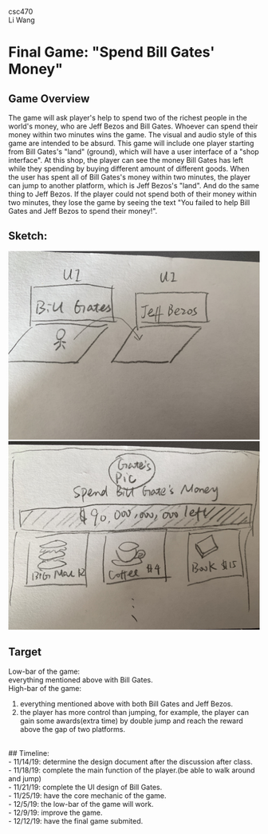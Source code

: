 csc470<br>
Li Wang<br>

# Final Game: "Spend Bill Gates' Money"

## Game Overview
The game will ask player's help to spend two of the richest people in the world's money, who are Jeff Bezos and Bill Gates. Whoever can spend their money within two minutes wins the game.
The visual and audio style of this game are intended to be absurd. This game will include one player starting from Bill Gates's "land" (ground), which will have a user interface of a "shop interface". At this shop, the player can see the money Bill Gates has left while they spending by buying different amount of different goods. When the user has spent all of Bill Gates's money within two minutes, the player can jump to another platform, which is Jeff Bezos's "land". And do the same thing to Jeff Bezos. If the player could not spend both of their money within two minutes, they lose the game by seeing the text "You failed to help Bill Gates and Jeff Bezos to spend their money!".

## Sketch: <br>
![Interface Image](https://github.com/mauionionchips/csc470-fall2019/blob/master/exercises/final/image_interface.jpeg?raw=true)
![UI Image](https://github.com/mauionionchips/csc470-fall2019/blob/master/exercises/final/image_UI.jpeg?raw=true)
<br>
## Target
Low-bar of the game: <br>
everything mentioned above with Bill Gates. <br>
High-bar of the game: <br>
1. everything mentioned above with both Bill Gates and Jeff Bezos. <br>
2. the player has more control than jumping, for example, the player can gain some awards(extra time) by double jump and reach the reward above the gap of two platforms.
<br>
## Timeline: <br>
- 11/14/19: determine the design document after the discussion after class. <br>
- 11/18/19: complete the main function of the player.(be able to walk around and jump) <br>
- 11/21/19: complete the UI design of Bill Gates. <br>
- 11/25/19: have the core mechanic of the game. <br>
- 12/5/19: the low-bar of the game will work. <br>
- 12/9/19: improve the game. <br>
- 12/12/19: have the final game submited. <br>
